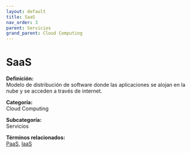 ```yaml
---
layout: default
title: SaaS
nav_order: 3
parent: Servicios
grand_parent: Cloud Computing
---
```


# SaaS

**Definición:**  
Modelo de distribución de software donde las aplicaciones se alojan en la nube y se acceden a través de internet.

**Categoría:**  
Cloud Computing  

**Subcategoría:**  
Servicios

**Términos relacionados:**  
[PaaS](https://maleniski.github.io/diccionario-angl-tec-mx/docs/cloud-computing/servicios/paas.html), [IaaS](https://maleniski.github.io/diccionario-angl-tec-mx/docs/cloud-computing/servicios/iaas.html)
